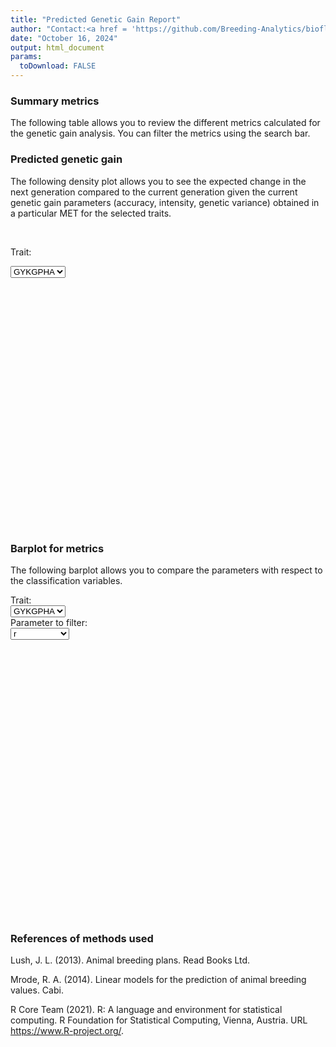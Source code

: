 ```yaml
---
title: "Predicted Genetic Gain Report"
author: "Contact:<a href = 'https://github.com/Breeding-Analytics/bioflow' target = '_blank'>Breeding Analytics Team, OneCGIAR</a> breedinganalytics@cgiar.org"
date: "October 16, 2024"  
output: html_document
params:
  toDownload: FALSE
---
```









### Summary metrics

The following table allows you to review the different metrics calculated for the genetic gain analysis. You can filter the metrics using the search bar.

<!--html_preserve--><div class="datatables html-widget html-widget-output shiny-report-size html-fill-item" id="reportBuilder_1-outd756f47b8ca278a5" style="width:100%;height:auto;"></div><!--/html_preserve-->

### Predicted genetic gain

The following density plot allows you to see the expected change in the next generation compared to the current generation given the current genetic gain parameters (accuracy, intensity, genetic variance) obtained in a particular MET for the selected traits.

<p>&nbsp;</p>

<!--html_preserve--><div class="form-group shiny-input-container">
<label class="control-label" id="reportBuilder_1-traitFilterPredictions2D2-label" for="reportBuilder_1-traitFilterPredictions2D2">Trait:</label>
<div>
<select id="reportBuilder_1-traitFilterPredictions2D2" class="shiny-input-select"><option value="GYKGPHA" selected>GYKGPHA</option></select>
<script type="application/json" data-for="reportBuilder_1-traitFilterPredictions2D2" data-nonempty="">{"plugins":["selectize-plugin-a11y"]}</script>
</div>
</div><!--/html_preserve-->

<!--html_preserve--><div class="plotly html-widget html-widget-output shiny-report-size shiny-report-theme html-fill-item" id="reportBuilder_1-out9d4000d513a18f52" style="width:100%;height:400px;"></div><!--/html_preserve-->

### Barplot for metrics 

The following barplot allows you to compare the parameters with respect to the classification variables.

<!--html_preserve--><div class="shiny-input-panel">
<div class="shiny-flow-layout">
<div>
<div class="form-group shiny-input-container">
<label class="control-label" id="reportBuilder_1-parameterMetricsBy-label" for="reportBuilder_1-parameterMetricsBy">Trait:</label>
<div>
<select id="reportBuilder_1-parameterMetricsBy" class="shiny-input-select"><option value="GYKGPHA" selected>GYKGPHA</option></select>
<script type="application/json" data-for="reportBuilder_1-parameterMetricsBy" data-nonempty="">{"plugins":["selectize-plugin-a11y"]}</script>
</div>
</div>
</div>
<div>
<div class="form-group shiny-input-container">
<label class="control-label" id="reportBuilder_1-parameterMetrics-label" for="reportBuilder_1-parameterMetrics">Parameter to filter:</label>
<div>
<select id="reportBuilder_1-parameterMetrics" class="shiny-input-select"><option value="r" selected>r</option>
<option value="r2">r2</option>
<option value="sigmaG">sigmaG</option>
<option value="meanG">meanG</option>
<option value="max.G">max.G</option>
<option value="cycleLength">cycleLength</option>
<option value="i">i</option>
<option value="R">R</option>
<option value="PGG">PGG</option>
<option value="nEnvs">nEnvs</option>
<option value="nInds">nInds</option>
<option value="nIndsSel">nIndsSel</option></select>
<script type="application/json" data-for="reportBuilder_1-parameterMetrics" data-nonempty="">{"plugins":["selectize-plugin-a11y"]}</script>
</div>
</div>
</div>
</div>
</div><!--/html_preserve-->
<p>&nbsp;</p>

<!--html_preserve--><div class="plotly html-widget html-widget-output shiny-report-size shiny-report-theme html-fill-item" id="reportBuilder_1-outb0790a0709ac2e97" style="width:100%;height:400px;"></div><!--/html_preserve-->

### References of methods used

Lush, J. L. (2013). Animal breeding plans. Read Books Ltd.

Mrode, R. A. (2014). Linear models for the prediction of animal breeding values. Cabi.

R Core Team (2021). R: A language and environment for statistical computing. R Foundation for Statistical Computing, Vienna, Austria. URL https://www.R-project.org/.

<p>&nbsp;</p>


